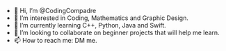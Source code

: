 - 👋 Hi, I’m @CodingCompadre
- 👀 I’m interested in Coding, Mathematics and Graphic Design.
- 🌱 I’m currently learning C++, Python, Java and Swift.
- 💞️ I’m looking to collaborate on beginner projects that will help me learn.
- 📫 How to reach me: DM me.

<!---
CodingCompadre/CodingCompadre is a ✨ special ✨ repository because its `README.md` (this file) appears on your GitHub profile.
You can click the Preview link to take a look at your changes.
--->
